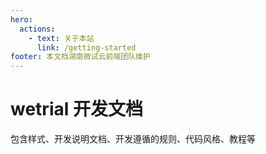```yaml
---
hero:
  actions:
    - text: 关于本站
      link: /getting-started
footer: 本文档湖南微试云前端团队维护
---
```


# wetrial 开发文档

包含样式、开发说明文档、开发遵循的规则、代码风格、教程等
